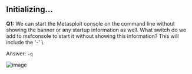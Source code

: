 ## Initializing... 

**Q1:**
We can start the Metasploit console on the command line without showing the banner or any startup information as well. What switch do we add to msfconsole to start it without showing this information? This will include the '-' \

Answer: `-q`

![image](https://user-images.githubusercontent.com/33615252/100543303-55fae300-3275-11eb-9272-40fb29418ecb.png)
